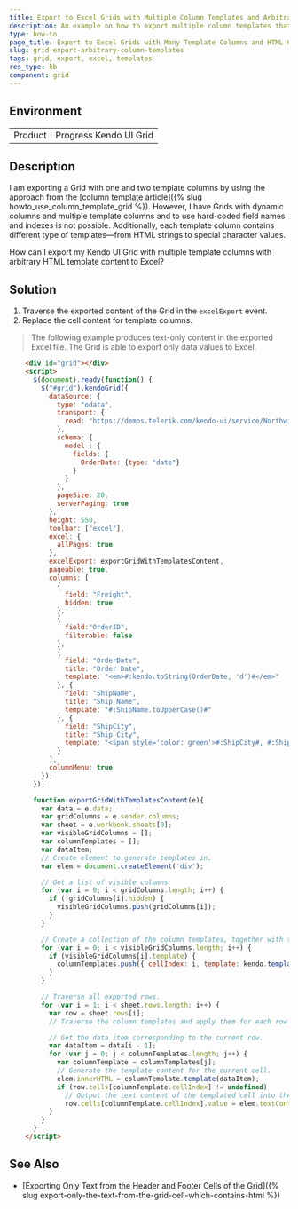 ```yaml
---
title: Export to Excel Grids with Multiple Column Templates and Arbitrary Template Content
description: An example on how to export multiple column templates that might contain additional HTML.
type: how-to
page_title: Export to Excel Grids with Many Template Columns and HTML Content in Their Templates | Kendo UI Grid
slug: grid-export-arbitrary-column-templates
tags: grid, export, excel, templates
res_type: kb
component: grid
---
```


## Environment

<table>
 <tr>
  <td>Product</td>
  <td>Progress Kendo UI Grid</td>
 </tr>
</table>

## Description

I am exporting a Grid with one and two template columns by using the approach from the [column template article]({% slug howto_use_column_template_grid %}). However, I have Grids with dynamic columns and multiple template columns and to use hard-coded field names and indexes is not possible. Additionally, each template column contains different type of templates&mdash;from HTML strings to special character values.

How can I export my Kendo UI Grid with multiple template columns with arbitrary HTML template content to Excel?

## Solution

1. Traverse the exported content of the Grid in the `excelExport` event.
1. Replace the cell content for template columns.

> The following example produces text-only content in the exported Excel file. The Grid is able to export only data values to Excel.

```html
    <div id="grid"></div>
    <script>
      $(document).ready(function() {
        $("#grid").kendoGrid({
          dataSource: {
            type: "odata",
            transport: {
              read: "https://demos.telerik.com/kendo-ui/service/Northwind.svc/Orders"
            },
            schema: {
              model : {
                fields: {
                  OrderDate: {type: "date"}
                }
              }
            },
            pageSize: 20,
            serverPaging: true
          },
          height: 550,
          toolbar: ["excel"],
          excel: {
            allPages: true
          },
          excelExport: exportGridWithTemplatesContent,
          pageable: true,
          columns: [
            {
              field: "Freight",
              hidden: true
            },
            {
              field:"OrderID",
              filterable: false
            },
            {
              field: "OrderDate",
              title: "Order Date",
              template: "<em>#:kendo.toString(OrderDate, 'd')#</em>"
            }, {
              field: "ShipName",
              title: "Ship Name",
              template: "#:ShipName.toUpperCase()#"
            }, {
              field: "ShipCity",
              title: "Ship City",
              template: "<span style='color: green'>#:ShipCity#, #:ShipCountry#</span>"
            }
          ],
          columnMenu: true
        });
      });

      function exportGridWithTemplatesContent(e){
        var data = e.data;
        var gridColumns = e.sender.columns;
        var sheet = e.workbook.sheets[0];
        var visibleGridColumns = [];
        var columnTemplates = [];
        var dataItem;
        // Create element to generate templates in.
        var elem = document.createElement('div');

        // Get a list of visible columns
        for (var i = 0; i < gridColumns.length; i++) {
          if (!gridColumns[i].hidden) {
            visibleGridColumns.push(gridColumns[i]);
          }
        }

        // Create a collection of the column templates, together with the current column index
        for (var i = 0; i < visibleGridColumns.length; i++) {
          if (visibleGridColumns[i].template) {
            columnTemplates.push({ cellIndex: i, template: kendo.template(visibleGridColumns[i].template) });
          }
        }

        // Traverse all exported rows.
        for (var i = 1; i < sheet.rows.length; i++) {
          var row = sheet.rows[i];
          // Traverse the column templates and apply them for each row at the stored column position.

          // Get the data item corresponding to the current row.
          var dataItem = data[i - 1];
          for (var j = 0; j < columnTemplates.length; j++) {
            var columnTemplate = columnTemplates[j];
            // Generate the template content for the current cell.
            elem.innerHTML = columnTemplate.template(dataItem);
            if (row.cells[columnTemplate.cellIndex] != undefined)
              // Output the text content of the templated cell into the exported cell.
              row.cells[columnTemplate.cellIndex].value = elem.textContent || elem.innerText || "";
          }
        }
      }
    </script>
```

## See Also

* [Exporting Only Text from the Header and Footer Cells of the Grid]({% slug export-only-the-text-from-the-grid-cell-which-contains-html %})
